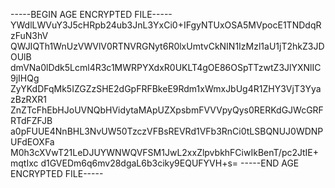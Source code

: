 -----BEGIN AGE ENCRYPTED FILE-----
YWdlLWVuY3J5cHRpb24ub3JnL3YxCi0+IFgyNTUxOSA5MVpocE1TNDdqRzFuN3hV
QWJIQTh1WnUzVWVlV0RTNVRGNyt6R0lxUmtvCkNIN1IzMzl1aU1jT2hkZ3JDOUlB
dmVNa0lDdk5Lcml4R3c1MWRPYXdxR0UKLT4gOE86OSpTTzwtZ3JlYXNlIC9jIHQg
ZyYKdDFqMk5IZGZzSHE2dGpFRFBkeE9Rdm1xWmxJbUg4R1ZHY3VjT3YyazBzRXR1
ZnZTcFhEbHJoUVNQbHVidytaMApUZXpsbmFVVVpyQys0RERKdGJWcGRFRTdFZFJB
a0pFUUE4NnBHL3NvUW50TzczVFBsREVRd1VFb3RnCi0tLSBQNUJ0WDNPUFdEOXFa
M0h3cXVwT21LeDJUYWNWQVFSM1JwL2xxZlpvbkhFCiwIkBenT/pc2JtIE+mqtIxc
d1GVEDm6q6mv28dgaL6b3ciky9EQUFYVH+s=
-----END AGE ENCRYPTED FILE-----
